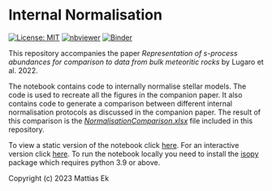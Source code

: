 # Internal Normalisation
[![License: MIT](https://img.shields.io/badge/License-MIT-yellow.svg)](https://github.com/mattias-ek/internal_normalisation/blob/main/LICENSE)
[![nbviewer](https://raw.githubusercontent.com/jupyter/design/master/logos/Badges/nbviewer_badge.svg)](https://nbviewer.org/github/mattias-ek/internal_normalisation/blob/main/EPJA_CompanionNotebook.ipynb)
[![Binder](https://mybinder.org/badge_logo.svg)](https://mybinder.org/v2/gh/mattias-ek/internal_normalisation/HEAD?labpath=EPJA_CompanionNotebook.ipynb)

This repository accompanies the paper *Representation of s-process abundances for comparison to data from bulk meteoritic rocks* by Lugaro et al. 2022.

The notebook contains code to internally normalise stellar models. The code is used to recreate all the figures in the companion paper. It also contains code to generate a comparison between different internal normalisation protocols as discussed in the companion paper. The result of this comparison is the [*NormalisationComparison.xlsx*](https://github.com/mattias-ek/internal_normalisation/raw/main/NormalisationComparison.xlsx) file included in this repository.

To view a static version of the notebook click [here](https://nbviewer.org/github/mattias-ek/internal_normalisation/blob/main/EPJA_CompanionNotebook.ipynb). For an interactive version click [here](https://mybinder.org/v2/gh/mattias-ek/internal_normalisation/HEAD?labpath=EPJA_CompanionNotebook.ipynb). To run the notebook locally you need to install the [isopy](https://isopy.readthedocs.io/en/latest/installation.html) package which requires python 3.9 or above.

Copyright (c) 2023 Mattias Ek
